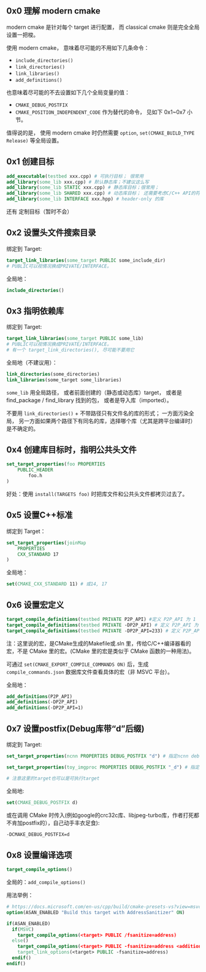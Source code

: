 ## 0x0 理解 modern cmake
modern cmake 是针对每个 target 进行配置， 而 classical cmake 则是完全全局设置一把梭。

使用 modern cmake， 意味着尽可能的不用如下几条命令：
- `include_directories()`
- `link_directories()`
- `link_libraries()`
- `add_definitions()`

也意味着尽可能的不去设置如下几个全局变量的值：
- `CMAKE_DEBUG_POSTFIX`
- `CMAKE_POSITION_INDEPENDENT_CODE`
作为替代的命令， 见如下 0x1~0x7 小节。

值得说的是， 使用 modern cmake 时仍然需要 `option`, `set(CMAKE_BUILD_TYPE Release)` 等全局设置。

## 0x1 创建目标

```cmake
add_executable(testbed xxx.cpp) # 可执行目标； 很常用
add_library(some_lib xxx.cpp) # 默认静态库；不建议这么写
add_library(some_lib STATIC xxx.cpp) # 静态库目标；很常用；
add_library(some_lib SHARED xxx.cpp) # 动态库目标； 还需要考虑C/C++ API的符号导出；暂时不怎么用
add_library(some_lib INTERFACE xxx.hpp) # header-only 的库
```
还有 定制目标（暂时不会）

## 0x2 设置头文件搜索目录
绑定到 Target:
```cmake
target_link_libraries(some_target PUBLIC some_include_dir)
# PUBLIC可以视情况换成PRIVATE/INTERFACE。
```

全局地：
```cmake
include_directories()
```

## 0x3 指明依赖库
绑定到 Target:
```cmake
target_link_libraries(some_target PUBLIC some_lib)
# PUBLIC可以视情况换成PRIVATE/INTERFACE。
# 有一个 target_link_directories(), 尽可能不要用它
```

全局地（不建议用）：
```cmake
link_directories(some_directories)
link_libraries(some_target some_libraries)
```

`some_lib` 用全局路径， 或者前面创建的（静态或动态库）target， 或者是 find_package / find_library 找到的包， 或者是导入库（imported）。

不要用 `link_directories()` + 不带路径只有文件名的库的形式； 一方面污染全局， 另一方面如果两个路径下有同名的库，选择哪个库（尤其是跨平台编译时）是不确定的。

## 0x4 创建库目标时，指明公共头文件
```cmake
set_target_properties(foo PROPERTIES
    PUBLIC_HEADER
        foo.h
)
```
好处：使用 `install(TARGETS foo)` 时把库文件和公共头文件都拷贝过去了。

## 0x5 设置C++标准
绑定到 Target：
```cmake
set_target_properties(joinMap
    PROPERTIES
    CXX_STANDARD 17
)
```

全局地：
```cmake
set(CMAKE_CXX_STANDARD 11) # 或14, 17
```

## 0x6 设置宏定义
```cmake
target_compile_definitions(testbed PRIVATE P2P_API) #定义 P2P_API 为 1
target_compile_definitions(testbed PRIVATE -DP2P_API) # 定义 P2P_API 为 1
target_compile_definitions(testbed PRIVATE -DP2P_API=233) # 定义 P2P_API 为 233
```
注：这里说的宏，是CMake生成的Makefile或.sln 里，传给C/C++编译器看的宏，不是 CMake 里的宏。(CMake 里的宏是类似于 CMake 函数的一种用法)。

可通过 `set(CMAKE_EXPORT_COMPILE_COMMANDS ON)` 后，生成 `compile_commands.json` 数据库文件查看具体的宏（非 MSVC 平台）。

全局地：
```cmake
add_definitions(P2P_API)
add_definitions(-DP2P_API)
add_definitions(-DP2P_API=1)
```

## 0x7 设置postfix(Debug库带“d”后缀)
绑定到 Target:
```cmake
set_target_properties(ncnn PROPERTIES DEBUG_POSTFIX "d") # 指定ncnn debug库的后缀为d

set_target_properties(toy_imgproc PROPERTIES DEBUG_POSTFIX "_d") # 指定toy_imgproc debug库的后缀为_d

# 注意这里的target也可以是可执行target
```

全局地:
```cmake
set(CMAKE_DEBUG_POSTFIX d)
```

或在调用 CMake 时传入(例如google的crc32c库、libjpeg-turbo库，作者打死都不肯加postfix的），自己动手丰衣足食):
```bash
-DCMAKE_DEBUG_POSTFIX=d
```

## 0x8 设置编译选项
```cmake
target_compile_options()
```

全局的：`add_compile_options()`

用法举例：
```cmake
# https://docs.microsoft.com/en-us/cpp/build/cmake-presets-vs?view=msvc-170#enable-addresssanitizer-for-windows-and-linux
option(ASAN_ENABLED "Build this target with AddressSanitizer" ON)

if(ASAN_ENABLED)
  if(MSVC)
    target_compile_options(<target> PUBLIC /fsanitize=address)
  else()
    target_compile_options(<target> PUBLIC -fsanitize=address <additional-options>)
    target_link_options(<target> PUBLIC -fsanitize=address)
  endif()
endif()
```